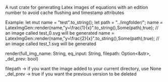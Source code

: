 A rust crate for generating Latex images of equations with an edition number to avoid cache flushing and timestamp attributes


Example:
let mut name = "test".to_string();
let path = "../imgfolder/";
name = LatexImgGen::render(name,"y=\\frac{1}{x}".to_string(),Some(path),true);
// an image called test_0.svg will be generated
name = LatexImgGen::render(name,"y=\\frac{2}{x}".to_string(),Some(path),true);
// an image called test_1.svg will be generated


render(full_img_name: String, eq_input: String, filepath: Option<&str>, _del_prev: bool)


filepath -> if you want the image added to your current directory, use None
_del_prev -> true if you want the previous version to be deleted